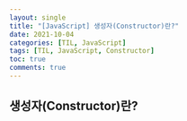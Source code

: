 ```yaml
---
layout: single
title: "[JavaScript] 생성자(Constructor)란?"
date: 2021-10-04
categories: [TIL, JavaScript]
tags: [TIL, JavaScript, Constructor]
toc: true
comments: true
---
```



## 생성자(Constructor)란?
